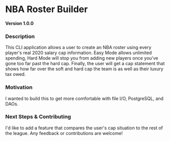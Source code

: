 # NBA Roster Builder

**Version 1.0.0**

### Description
This CLI application allows a user to create an NBA roster using every player's real 2020 salary cap information. Easy Mode allows unlimited spending, Hard Mode will stop you from adding new players once you've gone too far past the hard cap. 
Finally, the user will get a cap statement that shows how far over the soft and hard cap the team is as well as their luxury tax owed.

### Motivation
I wanted to build this to get more comfortable with file I/O, PostgreSQL, and DAOs. 

### Next Steps & Contributing
I'd like to add a feature that compares the user's cap situation to the rest of the league. Any feedback or contributions are welcome!


